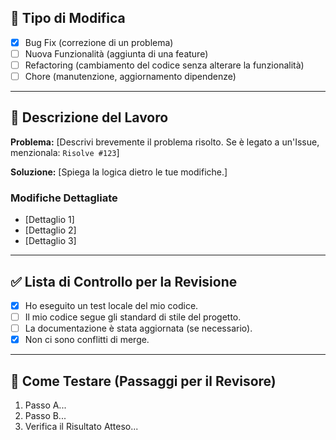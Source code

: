 ## 🚀 Tipo di Modifica
- [x] Bug Fix (correzione di un problema)
- [ ] Nuova Funzionalità (aggiunta di una feature)
- [ ] Refactoring (cambiamento del codice senza alterare la funzionalità)
- [ ] Chore (manutenzione, aggiornamento dipendenze)

---

## 📝 Descrizione del Lavoro

**Problema:**
[Descrivi brevemente il problema risolto. Se è legato a un'Issue, menzionala: `Risolve #123`]

**Soluzione:**
[Spiega la logica dietro le tue modifiche.]

### Modifiche Dettagliate

- [Dettaglio 1]
- [Dettaglio 2]
- [Dettaglio 3]

---

## ✅ Lista di Controllo per la Revisione

- [x] Ho eseguito un test locale del mio codice.
- [ ] Il mio codice segue gli standard di stile del progetto.
- [ ] La documentazione è stata aggiornata (se necessario).
- [x] Non ci sono conflitti di merge.

---

## 🧪 Come Testare (Passaggi per il Revisore)

1.  Passo A...
2.  Passo B...
3.  Verifica il Risultato Atteso...
